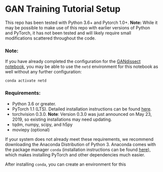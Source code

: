# GAN Training Tutorial Setup


This repo has been tested with Python 3.6+ and Pytorch 1.0+. **Note:** While it may be possible to make use of this repo with earlier versions of Python and PyTorch, it has not been tested and will likely require small modifications scattered throughout the code.

### Note:

If you have already completed the configuration for the [GANdissect notebook](../gandissect), you may be able to use the `netd` environment for this notebook as well without any further configuration:

```
conda activate netd
```

### Requirements:
- Python 3.6 or greater.
- PyTorch 1.1 (LTS). Detailed installation instructions can be found [here](https://pytorch.org/get-started/locally/).
- torchvision 0.3.0. **Note**: Version 0.3.0 was just announced on May 23, 2019, so existing installations may need updating.
- tqdm, numpy, scipy, and h5py
- moviepy (optional)

If your system does not already meet these requirements, we recommend downloading the Anaconda Distribution of Python 3. Anaconda comes with the package manager `conda` (installation instructions can be found [here](http://ganocracy.csail.mit.edu/tutorial/setup.html)),  which makes installing PyTorch and other dependencies much easier.

After installing `conda`, you can create an environment for this